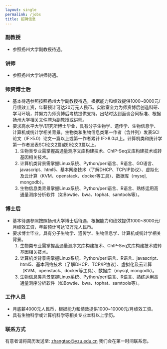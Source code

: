 ```yaml
---
layout: single
permalink: /jobs
title: 招聘信息
---
```

### 副教授
- 参照扬州大学副教授待遇。

### 讲师
- 参照扬州大学讲师待遇。

### 师资博士后
- 基本待遇参照按照扬州大学副教授待遇，根据能力和绩效提供1000~8000元/月绩效工资，年薪预计可达20万元人民币。实验室全力为师资博后创造科研、学习环境，并努力为师资博后考核提供支持。出站时达到面谈合同标准、根据扬州大学相关文件聘为副教授或讲师。
- 要求高水平大学/研究所博士毕业，具有分子生物学、遗传学、生物信息学、计算机或统计学相关背景。生物类和生物信息类第一作者（含并列）发表SCI论文（IF>5.0）论文一篇以上或第一作者累计 IF>8.0以上。计算机类和统计学第一作者发表SCI论文2篇或EI论文3篇以上。
  1. 生物类专业需掌握高通量测序文库构建技术、ChIP-Seq文库构建技术或转基因相关技术。
  2. 计算机类背景需掌握Linux系统、Python/perl语言、R语言、GO语言、javascript、html5、基本网络技术（了解DHCP、TCP/IP协议）、虚拟化及云计算（KVM、openstack、docker等工具）、数据库（mysql, mongodb）。
  3. 生物信息类背景掌握Linux系统、Python/perl语言、R语言、熟练运用高通量测序分析软件（如Bowtie、bwa、tophat、samtools等）。
 
### 博士后
- 基本待遇参照按照扬州大学博士后待遇，根据能力和绩效提供1000~8000元/月绩效工资，年薪预计可达12万元人民币。
- 要求博士毕业，具有分子生物学、遗传学、生物信息学、计算机或统计学相关背景。
  1. 生物类专业需掌握高通量测序文库构建技术、ChIP-Seq文库构建技术或转基因相关技术。
  2. 计算机类背景需掌握Linux系统、Python/perl语言、R语言、javascript、html5、基本网络技术（了解DHCP、TCP/IP协议）、虚拟化及云计算（KVM、openstack、docker等工具）、数据库（mysql, mongodb）。
  3. 生物信息类背景掌握Linux系统、Python/perl语言、R语言、熟练运用高通量测序分析软件（如Bowtie、bwa、tophat、samtools等）。

### 工作人员
- 月底薪4000元人民币，根据能力和绩效提供1000~10000元/月绩效工资。
- 具有生物科学或计算机科学等相关专业本科以上学历。


### 联系方式
有意者请将简历发送至: zhangtao@yzu.edu.cn 我们会在第一时间联系您。